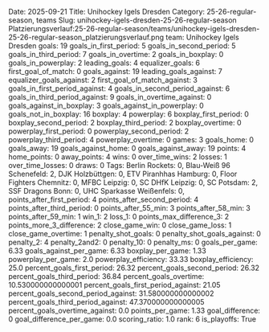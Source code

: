 Date: 2025-09-21
Title: Unihockey Igels Dresden
Category: 25-26-regular-season, teams
Slug: unihockey-igels-dresden-25-26-regular-season
Platzierungsverlauf:25-26-regular-season/teams/unihockey-igels-dresden-25-26-regular-season_platzierungsverlauf.png
team: Unihockey Igels Dresden
goals: 19
goals_in_first_period: 5
goals_in_second_period: 5
goals_in_third_period: 7
goals_in_overtime: 2
goals_in_boxplay: 0
goals_in_powerplay: 2
leading_goals: 4
equalizer_goals: 6
first_goal_of_match: 0
goals_against: 19
leading_goals_against: 7
equalizer_goals_against: 2
first_goal_of_match_against: 3
goals_in_first_period_against: 4
goals_in_second_period_against: 6
goals_in_third_period_against: 9
goals_in_overtime_against: 0
goals_against_in_boxplay: 3
goals_against_in_powerplay: 0
goals_not_in_boxplay: 16
boxplay: 4
powerplay: 6
boxplay_first_period: 0
boxplay_second_period: 2
boxplay_third_period: 2
boxplay_overtime: 0
powerplay_first_period: 0
powerplay_second_period: 2
powerplay_third_period: 4
powerplay_overtime: 0
games: 3
goals_home: 0
goals_away: 19
goals_against_home: 0
goals_against_away: 19
points: 4
home_points: 0
away_points: 4
wins: 0
over_time_wins: 2
losses: 1
over_time_losses: 0
draws: 0
Tags:  Berlin Rockets: 0,  Blau-Weiß 96 Schenefeld: 2,  DJK Holzbüttgen: 0,  ETV Piranhhas Hamburg: 0,  Floor Fighters Chemnitz: 0,  MFBC Leipzig: 0,  SC DHfK Leipzig: 0,  SC Potsdam: 2,  SSF Dragons Bonn: 0,  UHC Sparkasse Weißenfels: 0,
points_after_first_period: 4
points_after_second_period: 4
points_after_third_period: 0
points_after_55_min: 3
points_after_58_min: 3
points_after_59_min: 1
win_1: 2
loss_1: 0
points_max_difference_3: 2
points_more_3_difference: 2
close_game_win: 0
close_game_loss: 1
close_game_overtime: 1
penalty_shot_goals: 0
penalty_shot_goals_against: 0
penalty_2: 4
penalty_2and2: 0
penalty_10: 0
penalty_ms: 0
goals_per_game: 6.33
goals_against_per_game: 6.33
boxplay_per_game: 1.33
powerplay_per_game: 2.0
powerplay_efficiency: 33.33
boxplay_efficiency: 25.0
percent_goals_first_period: 26.32
percent_goals_second_period: 26.32
percent_goals_third_period: 36.84
percent_goals_overtime: 10.530000000000001
percent_goals_first_period_against: 21.05
percent_goals_second_period_against: 31.580000000000002
percent_goals_third_period_against: 47.370000000000005
percent_goals_overtime_against: 0.0
points_per_game: 1.33
goal_difference: 0
goal_difference_per_game: 0.0
scoring_ratio: 1.0
rank: 6
is_playoffs: True
